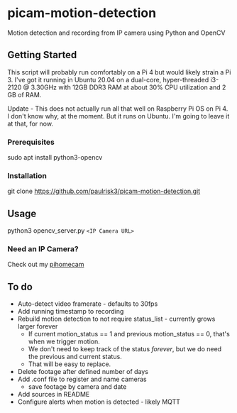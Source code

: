 # picam-motion-detection
Motion detection and recording from IP camera using Python and OpenCV

## Getting Started
This script will probably run comfortably on a Pi 4 but would likely strain a Pi 3. I've got it running in Ubuntu 20.04 on a dual-core, hyper-threaded i3-2120 @ 3.30GHz with 12GB DDR3 RAM at about 30% CPU utilization and 2 GB of RAM.

Update - This does not actually run all that well on Raspberry Pi OS on Pi 4. I don't know why, at the moment. But it runs on Ubuntu. I'm going to leave it at that, for now.

### Prerequisites
sudo apt install python3-opencv

### Installation
git clone https://github.com/paulrisk3/picam-motion-detection.git

## Usage
python3 opencv_server.py `<IP Camera URL>`

### Need an IP Camera?
Check out my [pihomecam](https://github.com/paulrisk3/pihomecam)

## To do
* Auto-detect video framerate - defaults to 30fps
* Add running timestamp to recording
* Rebuild motion detection to not require status_list - currently grows larger forever
  * If current motion_status == 1 and previous motion_status == 0, that's when we trigger motion.
  * We don't need to keep track of the status *forever*, but we do need the previous and current status. 
  * That will be easy to replace.
* Delete footage after defined number of days
* Add .conf file to register and name cameras
  * save footage by camera and date
* Add sources in README
* Configure alerts when motion is detected - likely MQTT
